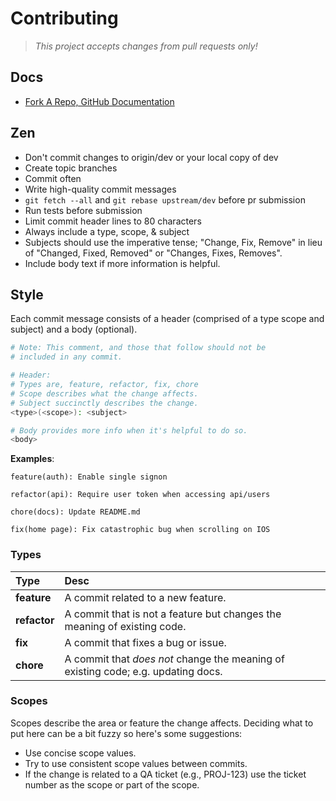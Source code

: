# Contributing

> _This project accepts changes from pull requests only!_

## Docs

- [Fork A Repo, GitHub Documentation](https://help.github.com/articles/fork-a-repo/)

## Zen

- Don't commit changes to origin/dev or your local copy of dev
- Create topic branches
- Commit often
- Write high-quality commit messages
- `git fetch --all` and `git rebase upstream/dev` before pr submission
- Run tests before submission
- Limit commit header lines to 80 characters
- Always include a type, scope, & subject
- Subjects should use the imperative tense; "Change, Fix, Remove" in lieu of "Changed, Fixed, Removed" or "Changes, Fixes, Removes".
- Include body text if more information is helpful.

## Style

Each commit message consists of a header (comprised of a type scope and subject) and a body (optional).

```bash
# Note: This comment, and those that follow should not be 
# included in any commit.

# Header:
# Types are, feature, refactor, fix, chore
# Scope describes what the change affects.
# Subject succinctly describes the change.
<type>(<scope>): <subject>

# Body provides more info when it's helpful to do so.
<body>
```

__Examples__:

```
feature(auth): Enable single signon

refactor(api): Require user token when accessing api/users

chore(docs): Update README.md

fix(home page): Fix catastrophic bug when scrolling on IOS
```

### Types

| Type | Desc |
| :--  | :--  |
| __feature__ | A commit related to a new feature.
| __refactor__ | A commit that is not a feature but changes the meaning of existing code.
| __fix__ | A commit that fixes a bug or issue.
| __chore__ | A commit that _does not_ change the meaning of existing code; e.g. updating docs.

### Scopes

Scopes describe the area or feature the change affects. Deciding what to put here can be a bit fuzzy so here's some suggestions:

- Use concise scope values.
- Try to use consistent scope values between commits.
- If the change is related to a QA ticket (e.g., PROJ-123) use the ticket number as the scope or part of the scope.
